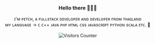 <div align="center">
  <h3>Hello there 👋😾🐺 </h3>
  <span>ɪ'ᴍ ᴘᴇᴛᴄʜ, ᴀ ғᴜʟʟsᴛᴀᴄᴋ ᴅᴇᴠᴇʟᴏᴘᴇʀ ᴀɴᴅ ᴅᴇᴠᴇʟᴏᴘᴇʀ ғʀᴏᴍ ᴛʜᴀɪʟᴀɴᴅ</span><br>
  <span>ᴍʏ ʟᴀɴɢᴜᴀɢᴇ → ᴄ ᴄ++ ᴊᴀᴠᴀ ᴘʜᴘ ʜᴛᴍʟ ᴄss ᴊᴀᴠᴀsᴄʀɪᴘᴛ ᴘʏᴛʜᴏɴ sᴄᴀʟᴀ ᴇᴛᴄ. 🐝</span><br>
  <br>
  <img src="https://api.visitorbadge.io/api/visitors?path=P3TCH&label=VISITORS&labelColor=%23f6f7c4&countColor=%23ffd1e3" alt="Visitors Counter">
</div>


<!--

[![snamesst's 42 stats](https://badge.mediaplus.ma/darkblue/snamesst?1337Badge=off&UM6P=off)](https://github.com/p3tch/badge42)
**P3TCH/P3TCH** is a ✨ _special_ ✨ repository because its `README.md` (this file) appears on your GitHub profile.

Here are some ideas to get you started:

- 🔭 I’m currently working on ...
- 🌱 I’m currently learning ...
- 👯 I’m looking to collaborate on ...
- 🤔 I’m looking for help with ...
- 💬 Ask me about ...
- 📫 How to reach me: ...
- 😄 Pronouns: ...
- ⚡ Fun fact: ...
-->
